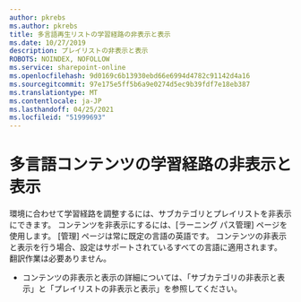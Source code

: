 ```yaml
---
author: pkrebs
ms.author: pkrebs
title: 多言語再生リストの学習経路の非表示と表示
ms.date: 10/27/2019
description: プレイリストの非表示と表示
ROBOTS: NOINDEX, NOFOLLOW
ms.service: sharepoint-online
ms.openlocfilehash: 9d0169c6b13930ebd66e6994d4782c91142d4a16
ms.sourcegitcommit: 97e175e5ff5b6a9e0274d5ec9b39fdf7e18eb387
ms.translationtype: MT
ms.contentlocale: ja-JP
ms.lasthandoff: 04/25/2021
ms.locfileid: "51999693"
---
```

# <a name="hide-and-show-learning-pathways-multilingual-content"></a>多言語コンテンツの学習経路の非表示と表示 

環境に合わせて学習経路を調整するには、サブカテゴリとプレイリストを非表示にできます。 コンテンツを非表示にするには、[ラーニング パス管理] ページを使用します。 [管理] ページは常に既定の言語の英語です。 コンテンツの非表示と表示を行う場合、設定はサポートされているすべての言語に適用されます。 翻訳作業は必要ありません。 

- コンテンツの非表示と表示の詳細については、「サブカテゴリの非表示と表示」と「プレイリストの非表示と表示」を参照してください。 



